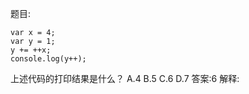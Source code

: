 题目:

    var x = 4;
    var y = 1;
    y += ++x;
    console.log(y++);

上述代码的打印结果是什么？
A.4
B.5
C.6
D.7
答案:6
解释: